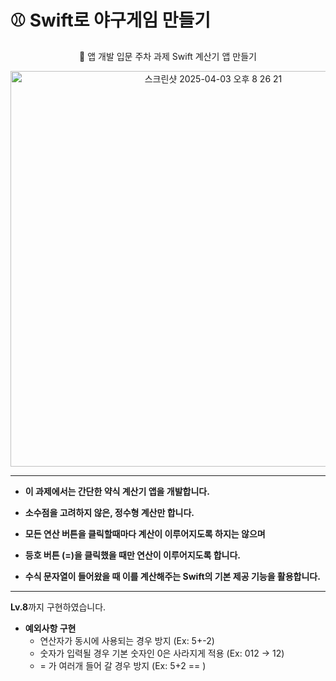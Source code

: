 

# ⚾️ **Swift로 야구게임 만들기**

</div>  

<p align="center">  🚀 앱 개발 입문 주차 과제 Swift 계산기 앱 만들기 </p>  

  
<p align="center"> <img width="633" alt="스크린샷 2025-04-03 오후 8 26 21" src="https://github.com/user-attachments/assets/8d94966b-9366-4f5b-b7db-6d2bf7121825" /> </p>

---

- **이 과제에서는 간단한 약식 계산기 앱을 개발합니다.**

- **소수점을 고려하지 않은, 정수형 계산만 합니다.**

- **모든 연산 버튼을 클릭할때마다 계산이 이루어지도록 하지는 않으며**

- **등호 버튼 (=)을 클릭했을 때만 연산이 이루어지도록 합니다.**
  
- **수식 문자열이 들어왔을 때 이를 계산해주는 Swift의 기본 제공 기능을 활용합니다.**
 
---

**Lv.8**까지 구현하였습니다.
- **예외사항 구현**
   - 연산자가 동시에 사용되는 경우 방지 (Ex: 5+-2)
   - 숫자가 입력될 경우 기본 숫자인 0은 사라지게 적용 (Ex: 012 -> 12) 
   - = 가 여러개 들어 갈 경우 방지 (Ex: 5+2 == )
